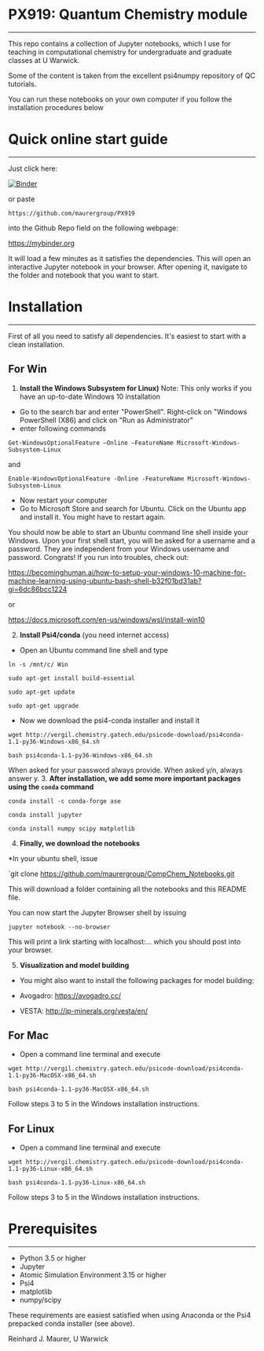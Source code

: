 # PX919: Quantum Chemistry module
--------------------

This repo contains a collection of Jupyter notebooks, which I use for teaching 
in computational chemistry for undergraduate and graduate classes at U Warwick.

Some of the content is taken from the excellent psi4numpy repository of QC tutorials.

You can run these notebooks on your own computer if you follow the installation procedures below

# Quick online start guide
------------------

Just click here:

[![Binder](https://mybinder.org/badge.svg)](https://mybinder.org/v2/gh/maurergroup/PX919/master)

or paste 

`https://github.com/maurergroup/PX919`


into the Github Repo field on the following webpage:

https://mybinder.org

It will load a few minutes as it satisfies the dependencies.
This will open an interactive Jupyter notebook in your browser.
After opening it, navigate to the folder and notebook that you want to start.

# Installation
--------------

First of all you need to satisfy all dependencies. 
It's easiest to start with a clean installation.

## For Win

1. **Install the Windows Subsystem for Linux)**
Note: This only works if you have an up-to-date Windows 10 installation

* Go to the search bar and enter "PowerShell". Right-click on "Windows PowerShell (X86) and click on "Run as Administrator"
* enter following commands

`Get-WindowsOptionalFeature –Online –FeatureName Microsoft-Windows-Subsystem-Linux`

and

`Enable-WindowsOptionalFeature -Online -FeatureName Microsoft-Windows-Subsystem-Linux`

* Now restart your computer
* Go to Microsoft Store and search for Ubuntu. Click on the Ubuntu app and install it. You might have to restart again.

You should now be able to start an Ubuntu command line shell inside your Windows. 
Upon your first shell start, you will be asked for a username and a password. 
They are independent from your Windows username and password. 
Congrats!
If you run into troubles, check out:

https://becominghuman.ai/how-to-setup-your-windows-10-machine-for-machine-learning-using-ubuntu-bash-shell-b32f01bd31ab?gi=6dc86bcc1224

or

https://docs.microsoft.com/en-us/windows/wsl/install-win10

2. **Install Psi4/conda**
(you need internet access)
* Open an Ubuntu command line shell and type

`ln -s /mnt/c/ Win`

`sudo apt-get install build-essential`

`sudo apt-get update`

`sudo apt-get upgrade`

* Now we download the psi4-conda installer and install it

`wget http://vergil.chemistry.gatech.edu/psicode-download/psi4conda-1.1-py36-Windows-x86_64.sh`

`bash psi4conda-1.1-py36-Windows-x86_64.sh`

When asked for your password always provide. When asked y/n, always answer y.
3. **After installation, we add some more important packages using the `conda` command**

`conda install -c conda-forge ase`

`conda install jupyter`

`conda install numpy scipy matplotlib`

4. **Finally, we download the notebooks**

*In your ubuntu shell, issue

`git clone https://github.com/maurergroup/CompChem_Notebooks.git

This will download a folder containing all the notebooks and this README file. 

You can now start the Jupyter Browser shell by issuing

`jupyter notebook --no-browser`

This will print a link starting with localhost:... which you should post into your browser.

5. **Visualization and model building**

* You might also want to install the following packages for model building:

- Avogadro: https://avogadro.cc/

- VESTA: http://jp-minerals.org/vesta/en/

## For Mac

* Open a command line terminal and execute

`wget http://vergil.chemistry.gatech.edu/psicode-download/psi4conda-1.1-py36-MacOSX-x86_64.sh`

`bash psi4conda-1.1-py36-MacOSX-x86_64.sh`

Follow steps 3 to 5 in the Windows installation instructions.

## For Linux

* Open a command line terminal and execute

`wget http://vergil.chemistry.gatech.edu/psicode-download/psi4conda-1.1-py36-Linux-x86_64.sh`

`bash psi4conda-1.1-py36-Linux-x86_64.sh`

Follow steps 3 to 5 in the Windows installation instructions.

# Prerequisites
---------------

* Python 3.5 or higher
* Jupyter
* Atomic Simulation Environment 3.15 or higher
* Psi4 
* matplotlib
* numpy/scipy

These requirements are easiest satisfied when using Anaconda or the Psi4 prepacked conda installer (see above).



Reinhard J. Maurer, U Warwick

